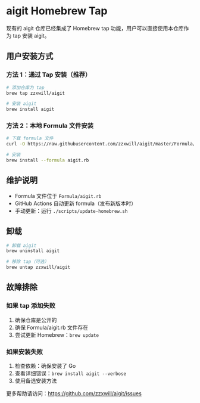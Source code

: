 # aigit Homebrew Tap

现有的 aigit 仓库已经集成了 Homebrew tap 功能，用户可以直接使用本仓库作为 tap 安装 aigit。

## 用户安装方式

### 方法 1：通过 Tap 安装（推荐）

```bash
# 添加仓库为 tap
brew tap zzxwill/aigit

# 安装 aigit
brew install aigit
```

### 方法 2：本地 Formula 文件安装

```bash
# 下载 formula 文件
curl -O https://raw.githubusercontent.com/zzxwill/aigit/master/Formula/aigit.rb

# 安装
brew install --formula aigit.rb
```

## 维护说明

- Formula 文件位于 `Formula/aigit.rb`
- GitHub Actions 自动更新 formula（发布新版本时）
- 手动更新：运行 `./scripts/update-homebrew.sh`

## 卸载

```bash
# 卸载 aigit
brew uninstall aigit

# 移除 tap（可选）
brew untap zzxwill/aigit
```

## 故障排除

### 如果 tap 添加失败

1. 确保仓库是公开的
2. 确保 Formula/aigit.rb 文件存在
3. 尝试更新 Homebrew：`brew update`

### 如果安装失败

1. 检查依赖：确保安装了 Go
2. 查看详细错误：`brew install aigit --verbose`
3. 使用备选安装方法

更多帮助请访问：https://github.com/zzxwill/aigit/issues